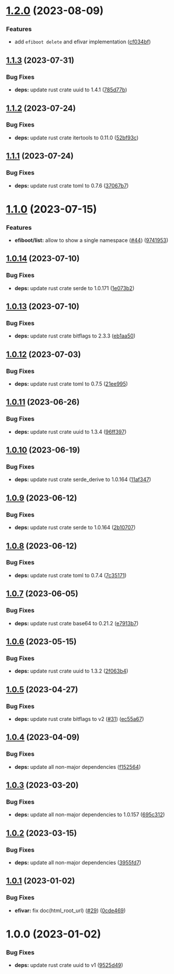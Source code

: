 # [1.2.0](https://github.com/iTrooz/efiboot-rs/compare/v1.1.3...v1.2.0) (2023-08-09)


### Features

* add `efiboot delete` and efivar implementation ([cf034bf](https://github.com/iTrooz/efiboot-rs/commit/cf034bfd7488a25c7bd251ad3f33b053b21d46b4))

## [1.1.3](https://github.com/vtavernier/efiboot-rs/compare/v1.1.2...v1.1.3) (2023-07-31)


### Bug Fixes

* **deps:** update rust crate uuid to 1.4.1 ([785d77b](https://github.com/vtavernier/efiboot-rs/commit/785d77b19825fe86389bb1ba69ae697ea1b356cb))

## [1.1.2](https://github.com/vtavernier/efiboot-rs/compare/v1.1.1...v1.1.2) (2023-07-24)


### Bug Fixes

* **deps:** update rust crate itertools to 0.11.0 ([52bf93c](https://github.com/vtavernier/efiboot-rs/commit/52bf93c997155e6f34c3e48f880ac015606839f1))

## [1.1.1](https://github.com/vtavernier/efiboot-rs/compare/v1.1.0...v1.1.1) (2023-07-24)


### Bug Fixes

* **deps:** update rust crate toml to 0.7.6 ([37067b7](https://github.com/vtavernier/efiboot-rs/commit/37067b794cc2f41a9b1232ddaa1d15e75eb1f034))

# [1.1.0](https://github.com/vtavernier/efiboot-rs/compare/v1.0.14...v1.1.0) (2023-07-15)


### Features

* **efiboot/list:** allow to show a single namespace ([#44](https://github.com/vtavernier/efiboot-rs/issues/44)) ([9741953](https://github.com/vtavernier/efiboot-rs/commit/97419536bc313972a4b10a1be5780167b587de46))

## [1.0.14](https://github.com/vtavernier/efiboot-rs/compare/v1.0.13...v1.0.14) (2023-07-10)


### Bug Fixes

* **deps:** update rust crate serde to 1.0.171 ([1e073b2](https://github.com/vtavernier/efiboot-rs/commit/1e073b273d58dd61c458ab35c71fec2fc0e39f52))

## [1.0.13](https://github.com/vtavernier/efiboot-rs/compare/v1.0.12...v1.0.13) (2023-07-10)


### Bug Fixes

* **deps:** update rust crate bitflags to 2.3.3 ([eb1aa50](https://github.com/vtavernier/efiboot-rs/commit/eb1aa50c0c27bc92ee0256903707c69a259ddcc7))

## [1.0.12](https://github.com/vtavernier/efiboot-rs/compare/v1.0.11...v1.0.12) (2023-07-03)


### Bug Fixes

* **deps:** update rust crate toml to 0.7.5 ([21ee995](https://github.com/vtavernier/efiboot-rs/commit/21ee995596490afe24364cd04df994715bcf3a81))

## [1.0.11](https://github.com/vtavernier/efiboot-rs/compare/v1.0.10...v1.0.11) (2023-06-26)


### Bug Fixes

* **deps:** update rust crate uuid to 1.3.4 ([96ff397](https://github.com/vtavernier/efiboot-rs/commit/96ff397af7f9b6b410f1fd469e0bc84326b8affd))

## [1.0.10](https://github.com/vtavernier/efiboot-rs/compare/v1.0.9...v1.0.10) (2023-06-19)


### Bug Fixes

* **deps:** update rust crate serde_derive to 1.0.164 ([11af347](https://github.com/vtavernier/efiboot-rs/commit/11af34711d27cbb5abb6ba5845a451999a27d0e5))

## [1.0.9](https://github.com/vtavernier/efiboot-rs/compare/v1.0.8...v1.0.9) (2023-06-12)


### Bug Fixes

* **deps:** update rust crate serde to 1.0.164 ([2b10707](https://github.com/vtavernier/efiboot-rs/commit/2b10707835afec3791449ece10e5b3c6929f21c8))

## [1.0.8](https://github.com/vtavernier/efiboot-rs/compare/v1.0.7...v1.0.8) (2023-06-12)


### Bug Fixes

* **deps:** update rust crate toml to 0.7.4 ([7c35171](https://github.com/vtavernier/efiboot-rs/commit/7c3517179b81adab1833966af7e466d73635f53f))

## [1.0.7](https://github.com/vtavernier/efiboot-rs/compare/v1.0.6...v1.0.7) (2023-06-05)


### Bug Fixes

* **deps:** update rust crate base64 to 0.21.2 ([e7913b7](https://github.com/vtavernier/efiboot-rs/commit/e7913b7247c187c03199e3a4244d938df13ff31d))

## [1.0.6](https://github.com/vtavernier/efiboot-rs/compare/v1.0.5...v1.0.6) (2023-05-15)


### Bug Fixes

* **deps:** update rust crate uuid to 1.3.2 ([2f063b4](https://github.com/vtavernier/efiboot-rs/commit/2f063b47fc49985e75fd2a2cee0f9bb27945ff93))

## [1.0.5](https://github.com/vtavernier/efiboot-rs/compare/v1.0.4...v1.0.5) (2023-04-27)


### Bug Fixes

* **deps:** update rust crate bitflags to v2 ([#31](https://github.com/vtavernier/efiboot-rs/issues/31)) ([ec55a67](https://github.com/vtavernier/efiboot-rs/commit/ec55a67c132416663cede661ea861f2db689fee4))

## [1.0.4](https://github.com/vtavernier/efiboot-rs/compare/v1.0.3...v1.0.4) (2023-04-09)


### Bug Fixes

* **deps:** update all non-major dependencies ([f152564](https://github.com/vtavernier/efiboot-rs/commit/f1525643a9b1a1b375f33db6051e276296a34cae))

## [1.0.3](https://github.com/vtavernier/efiboot-rs/compare/v1.0.2...v1.0.3) (2023-03-20)


### Bug Fixes

* **deps:** update all non-major dependencies to 1.0.157 ([695c312](https://github.com/vtavernier/efiboot-rs/commit/695c31227a0782005ec1d0737c4e7fccd6567056))

## [1.0.2](https://github.com/vtavernier/efiboot-rs/compare/v1.0.1...v1.0.2) (2023-03-15)


### Bug Fixes

* **deps:** update all non-major dependencies ([3955fd7](https://github.com/vtavernier/efiboot-rs/commit/3955fd78e9d49af44fcc1410b7573c655ca248cf))

## [1.0.1](https://github.com/vtavernier/efiboot-rs/compare/v1.0.0...v1.0.1) (2023-01-02)


### Bug Fixes

* **efivar:** fix doc(html_root_url) ([#29](https://github.com/vtavernier/efiboot-rs/issues/29)) ([0cde469](https://github.com/vtavernier/efiboot-rs/commit/0cde469e9b6dc51267235c66de79e7246a659f30))

# 1.0.0 (2023-01-02)


### Bug Fixes

* **deps:** update rust crate uuid to v1 ([9525d49](https://github.com/vtavernier/efiboot-rs/commit/9525d494e4d3ebd538bd2215c531a754b1622b27))

